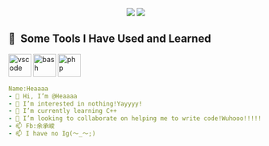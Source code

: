 <p align="center">
  <img src="https://capsule-render.vercel.app/api?type=waving&color=gradient&height=100&section=header&text=&animation=fadeIn&fontSize=80&fontColor=21D0D5">
  <img src=https://media.giphy.com/media/RMw1DhEAwx5ZK/giphy.gif>
</p>

<h2> 🚀 &nbsp;Some Tools I Have Used and Learned</h2>
<p align="left">
<img src="https://cdn.jsdelivr.net/gh/devicons/devicon/icons/vscode/vscode-original.svg" alt="vscode" width="45" height="45"/>
<img src="https://user-images.githubusercontent.com/114859711/193462127-fda73695-13e3-4071-b325-2ea90dfe0cef.png" alt="bash" width="45" height="45"/>
<img src="https://cdn.jsdelivr.net/gh/devicons/devicon/icons/cplusplus/cplusplus-original.svg" alt="php" width="45" height="45"/>     
</p>

```yaml
Name:Heaaaa
- 👋 Hi, I’m @Heaaaa
- 👀 I’m interested in nothing!Yayyyy!
- 🌱 I’m currently learning C++
- 💞️ I’m looking to collaborate on helping me to write code!Wuhooo!!!!!
- 📫 Fb:余承峻
- 📫 I have no Ig(～_～;)
```


<!---
Heaaaa/Heaaaa is a ✨ special ✨ repository because its `README.md` (this file) appears on your GitHub profile.
You can click the Preview link to take a look at your changes.
--->
